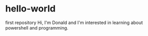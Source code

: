 # hello-world
first repository
Hi, I'm Donald and I'm interested in learning about powershell and programming.
